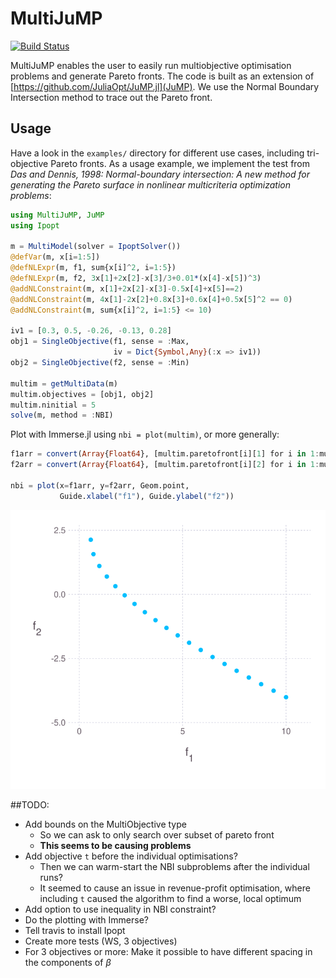 # MultiJuMP

[![Build Status](https://travis-ci.org/anriseth/MultiJuMP.jl.svg?branch=master)](https://travis-ci.org/anriseth/MultiJuMP.jl)

MultiJuMP enables the user to easily run multiobjective optimisation problems
and generate Pareto fronts. The code is built as an extension of
[https://github.com/JuliaOpt/JuMP.jl](JuMP).
We use the Normal Boundary Intersection method to trace out the Pareto front.


## Usage
Have a look in the `examples/` directory for different use cases, including
tri-objective Pareto fronts.
As a usage example, we implement the test from
_Das and Dennis, 1998: Normal-boundary intersection: A new method for
generating the Pareto surface in nonlinear multicriteria optimization problems_:

```julia
using MultiJuMP, JuMP
using Ipopt

m = MultiModel(solver = IpoptSolver())
@defVar(m, x[i=1:5])
@defNLExpr(m, f1, sum{x[i]^2, i=1:5})
@defNLExpr(m, f2, 3x[1]+2x[2]-x[3]/3+0.01*(x[4]-x[5])^3)
@addNLConstraint(m, x[1]+2x[2]-x[3]-0.5x[4]+x[5]==2)
@addNLConstraint(m, 4x[1]-2x[2]+0.8x[3]+0.6x[4]+0.5x[5]^2 == 0)
@addNLConstraint(m, sum{x[i]^2, i=1:5} <= 10)

iv1 = [0.3, 0.5, -0.26, -0.13, 0.28]
obj1 = SingleObjective(f1, sense = :Max,
                       iv = Dict{Symbol,Any}(:x => iv1))
obj2 = SingleObjective(f2, sense = :Min)

multim = getMultiData(m)
multim.objectives = [obj1, obj2]
multim.ninitial = 5
solve(m, method = :NBI)
```

Plot with Immerse.jl using ```nbi = plot(multim)```, or more generally:
```julia
f1arr = convert(Array{Float64}, [multim.paretofront[i][1] for i in 1:multim.ninitial])
f2arr = convert(Array{Float64}, [multim.paretofront[i][2] for i in 1:multim.ninitial])

nbi = plot(x=f1arr, y=f2arr, Geom.point,
           Guide.xlabel("f1"), Guide.ylabel("f2"))
```
![Pareto front example](./img/pareto_example.svg)


##TODO:
- Add bounds on the MultiObjective type
    * So we can ask to only search over subset of pareto front
    * __This seems to be causing problems__
- Add objective `t` before the individual optimisations?
    * Then we can warm-start the NBI subproblems after the individual runs?
    * It seemed to cause an issue in revenue-profit optimisation,
    where including `t` caused the algorithm to find a worse, local optimum
- Add option to use inequality in NBI constraint?
- Do the plotting with Immerse?
- Tell travis to install Ipopt
- Create more tests (WS, 3 objectives)
- For 3 objectives or more: Make it possible to have different spacing in the
  components of $\beta$
